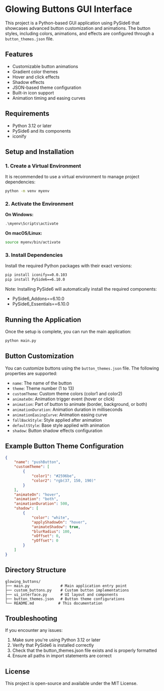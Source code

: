 # Glowing Buttons GUI Interface

This project is a Python-based GUI application using PySide6 that showcases advanced button customization and animations. The button styles, including colors, animations, and effects are configured through a `button_themes.json` file.

## Features

- Customizable button animations
- Gradient color themes
- Hover and click effects
- Shadow effects
- JSON-based theme configuration
- Built-in icon support
- Animation timing and easing curves

## Requirements

- Python 3.12 or later
- PySide6 and its components
- iconify

## Setup and Installation

### 1. Create a Virtual Environment

It is recommended to use a virtual environment to manage project dependencies:

```bash
python -m venv myenv
```

### 2. Activate the Environment

**On Windows:**
```powershell
.\myenv\Scripts\activate
```

**On macOS/Linux:**
```bash
source myenv/bin/activate
```

### 3. Install Dependencies

Install the required Python packages with their exact versions:

```bash
pip install iconify==0.0.103
pip install PySide6==6.10.0
```

Note: Installing PySide6 will automatically install the required components:
- PySide6_Addons==6.10.0
- PySide6_Essentials==6.10.0

## Running the Application

Once the setup is complete, you can run the main application:

```bash
python main.py
```

## Button Customization

You can customize buttons using the `button_themes.json` file. The following properties are supported:

- `name`: The name of the button
- `theme`: Theme number (1 to 13)
- `customTheme`: Custom theme colors (color1 and color2)
- `animateOn`: Animation trigger event (hover or click)
- `animation`: Part of button to animate (border, background, or both)
- `animationDuration`: Animation duration in milliseconds
- `animationEasingCurve`: Animation easing curve
- `fallBackStyle`: Style applied after animation
- `defaultStyle`: Base style applied with animation
- `shadow`: Button shadow effects configuration

## Example Button Theme Configuration

```json
{
    "name": "pushButton",
    "customTheme": [
        {
            "color1": "#2596be",
            "color2": "rgb(37, 150, 190)"
        }
    ],
    "animateOn": "hover",
    "animation": "both",
    "animationDuration": 500,
    "shadow": [
        {
            "color": "white",
            "applyShadowOn": "hover",
            "animateShadow": true,
            "blurRadius": 100,
            "xOffset": 0,
            "yOffset": 0
        }
    ]
}
```

## Directory Structure

```
glowing_buttons/
├── main.py              # Main application entry point
├── custom_buttons.py    # Custom button implementations
├── ui_interface.py      # UI layout and components
├── button_themes.json   # Button theme configurations
└── README.md           # This documentation
```

## Troubleshooting

If you encounter any issues:

1. Make sure you're using Python 3.12 or later
2. Verify that PySide6 is installed correctly
3. Check that the button_themes.json file exists and is properly formatted
4. Ensure all paths in import statements are correct

## License

This project is open-source and available under the MIT License.
